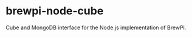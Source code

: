 brewpi-node-cube
================

Cube and MongoDB interface for the Node.js implementation of BrewPi.